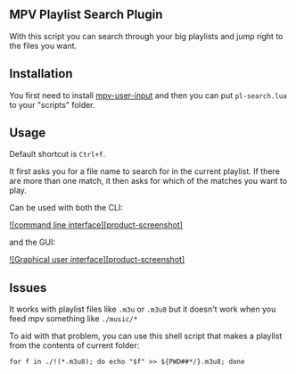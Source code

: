 ## MPV Playlist Search Plugin

With this script you can search through your big playlists and jump right to the files you want.

## Installation

You first need to install [mpv-user-input](https://github.com/CogentRedTester/mpv-user-input?tab=readme-ov-file#installation) and then you can put `pl-search.lua` to your "scripts" folder.

## Usage

Default shortcut is `Ctrl+f`.

It first asks you for a file name to search for in the current playlist. If there are more than one match, it then asks for which of the matches you want to play.

Can be used with both the CLI:

[![command line interface][product-screenshot]](./images/cli.png)


and the GUI:

[![Graphical user interface][product-screenshot]](./images/gui.png)

## Issues

It works with playlist files like `.m3u` or `.m3u8` but it doesn't work when you feed mpv something like `./music/*`

To aid with that problem, you can use this shell script that makes a playlist from the contents of current folder:

``for f in ./!(*.m3u8); do echo "$f" >> ${PWD##*/}.m3u8; done``